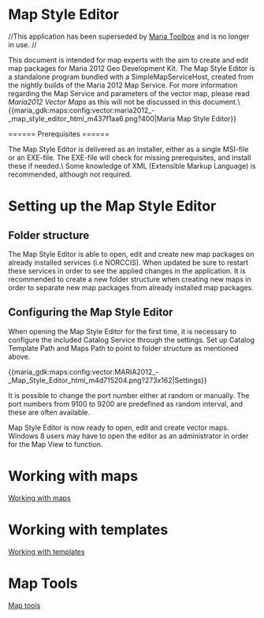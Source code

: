 #  Map Style Editor

//This application has been superseded by [Maria Toolbox](maria_gdk/maps/config/mariatoolbox) and is no longer in use. //

This document is intended for map experts with the aim to create and edit map packages for Maria 2012 Geo Development Kit. The Map Style Editor is a standalone program bundled with a SimpleMapServiceHost, created from the nightly builds of the Maria 2012 Map Service. For more information regarding the Map Service and parameters of the vector map, please read *Maria2012 Vector Maps* as this will not be discussed in this document.\\
{{maria_gdk:maps:config:vector:maria2012_-_map_style_editor_html_m437f1aa6.png?400|Maria Map Style Editor}}

 ======  Prerequisites ======

The Map Style Editor is delivered as an installer, either as a single MSI-file or an EXE-file. The EXE-file will check for missing prerequisites, and install these if needed.\\ 
Some knowledge of XML (Extensible Markup Language) is recommended, although not required.

#  Setting up the Map Style Editor

##  Folder structure

The Map Style Editor is able to open, edit and create new map packages on already installed services (i.e NORCCIS). When updated be sure to restart these services in order to see the applied changes in the application. It is recommended to create a new folder structure when creating new maps in order to separate new map packages from already installed map packages.

##  Configuring the Map Style Editor

When opening the Map Style Editor for the first time, it is necessary to configure the included Catalog Service through the settings. Set up Catalog Template Path and Maps Path to point to folder structure as mentioned above.

{{maria_gdk:maps:config:vector:MARIA2012_-_Map_Style_Editor_html_m4d715204.png?273x162|Settings}}

It is possible to change the port number either at random or manually. The port numbers from 9100 to 9200 are predefined as random interval, and these are often available.

Map Style Editor is now ready to open, edit and create vector maps. Windows 8 users may have to open the editor as an administrator in order for the Map View to function.

# Working with maps

[Working with maps](./mapstyleeditor/editmaps)


#  Working with templates

[Working with templates](./mapstyleeditor/edittemplates)

#  Map Tools

[Map tools](./mapstyleeditor/maptools)


